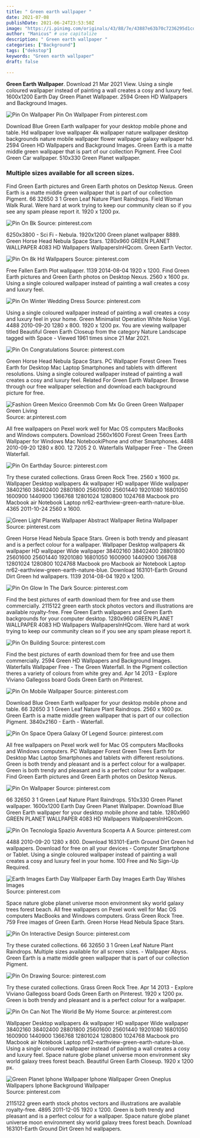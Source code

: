 ```yaml
---
title: " Green earth wallpaper "
date: 2021-07-08
publishDate: 2021-06-24T23:53:50Z
image: "https://i.pinimg.com/originals/43/88/7e/43887e63b70c7236295d1cd195987e66.jpg"
author: "Manicus" # use capitalize
description: " Green earth wallpaper "
categories: ["Background"]
tags: ["dekstop"]
keywords: "Green earth wallpaper"
draft: false

---
```



**Green Earth Wallpaper**. Download 21 Mar 2021 View. Using a single coloured wallpaper instead of painting a wall creates a cosy and luxury feel. 1600x1200 Earth Day Green Planet Wallpaper. 2594 Green HD Wallpapers and Background Images.

![Pin On Wallpaper](https://i.pinimg.com/originals/74/a6/87/74a687e348ab526867a5b810629e0202.jpg "Pin On Wallpaper")
Pin On Wallpaper From pinterest.com


Download Blue Green Earth wallpaper for your desktop mobile phone and table. Hd wallpaper love wallpaper 4k wallpaper nature wallpaper desktop backgrounds nature mobile wallpaper flower wallpaper galaxy wallpaper hd. 2594 Green HD Wallpapers and Background Images. Green Earth is a matte middle green wallpaper that is part of our collection Pigment. Free Cool Green Car wallpaper. 510x330 Green Planet wallpaper.

### Multiple sizes available for all screen sizes.

Find Green Earth pictures and Green Earth photos on Desktop Nexus. Green Earth is a matte middle green wallpaper that is part of our collection Pigment. 66 32650 3 1 Green Leaf Nature Plant Raindrops. Field Woman Walk Rural. Were hard at work trying to keep our community clean so if you see any spam please report it. 1920 x 1200 px.


![Pin On Bk](https://i.pinimg.com/originals/be/78/f4/be78f4c27b43189b9ac157ce9b913c81.jpg "Pin On Bk")
Source: pinterest.com

6250x3800 - Sci Fi - Nebula. 1920x1200 Green planet wallpaper 8889. Green Horse Head Nebula Space Stars. 1280x960 GREEN PLANET WALLPAPER 4083 HD Wallpapers WallpapersInHQcom. Green Earth Vector.

![Pin On 8k Hd Wallpapers](https://i.pinimg.com/originals/48/0e/c0/480ec0ec62260dd650cfdbbd9de83ddc.jpg "Pin On 8k Hd Wallpapers")
Source: pinterest.com

Free Fallen Earth Plot wallpaper. 1139 2014-08-04 1920 x 1200. Find Green Earth pictures and Green Earth photos on Desktop Nexus. 2560 x 1600 px. Using a single coloured wallpaper instead of painting a wall creates a cosy and luxury feel.

![Pin On Winter Wedding Dress](https://i.pinimg.com/736x/a0/6d/43/a06d43ba0f9d50e58c4b0280a6139d69.jpg "Pin On Winter Wedding Dress")
Source: pinterest.com

Using a single coloured wallpaper instead of painting a wall creates a cosy and luxury feel in your home. Green Minimalist Operation White Noise Vigil. 4488 2010-09-20 1280 x 800. 1920 x 1200 px. You are viewing wallpaper titled Beautiful Green Earth Closeup from the category Nature Landscape tagged with Space - Viewed 1961 times since 21 Mar 2021.

![Pin On Congratulations](https://i.pinimg.com/originals/1f/e8/87/1fe8877b5a52da0760a05338b7e65017.jpg "Pin On Congratulations")
Source: pinterest.com

Green Horse Head Nebula Space Stars. PC Wallpaper Forest Green Trees Earth for Desktop Mac Laptop Smartphones and tablets with different resolutions. Using a single coloured wallpaper instead of painting a wall creates a cosy and luxury feel. Related For Green Earth Wallpaper. Browse through our free wallpaper selection and download each background picture for free.

![Fashion Green Mexico Greenmob Com Mx Go Green Green Wallpaper Green Living](https://i.pinimg.com/originals/54/9e/ac/549eacc0015c5172c7dde834bb6f51b2.jpg "Fashion Green Mexico Greenmob Com Mx Go Green Green Wallpaper Green Living")
Source: ar.pinterest.com

All free wallpapers on Pexel work well for Mac OS computers MacBooks and Windows computers. Download 2560x1600 Forest Green Trees Earth Wallpaper for Windows Mac NotebookiPhone and other Smartphones. 4488 2010-09-20 1280 x 800. 12 7205 2 0. Waterfalls Wallpaper Free - The Green Waterfall.

![Pin On Earthday](https://i.pinimg.com/originals/5e/01/b1/5e01b1ea3dd4731429f90bc5bc3fca23.jpg "Pin On Earthday")
Source: pinterest.com

Try these curated collections. Grass Green Rock Tree. 2560 x 1600 px. Wallpaper Desktop wallpapers 4k wallpaper HD wallpaper Wide wallpaper 38402160 38402400 28801800 25601600 25601440 19201080 16801050 1600900 1440900 1366768 12801024 1280800 1024768 Macbook pro Macbook air Notebook Laptop nr62-earthview-green-earth-nature-blue. 4365 2011-10-24 2560 x 1600.

![Green Light Planets Wallpaper Abstract Wallpaper Retina Wallpaper](https://i.pinimg.com/originals/c5/4c/d8/c54cd8114ead6ecd1ec72512f35db436.jpg "Green Light Planets Wallpaper Abstract Wallpaper Retina Wallpaper")
Source: pinterest.com

Green Horse Head Nebula Space Stars. Green is both trendy and pleasant and is a perfect colour for a wallpaper. Wallpaper Desktop wallpapers 4k wallpaper HD wallpaper Wide wallpaper 38402160 38402400 28801800 25601600 25601440 19201080 16801050 1600900 1440900 1366768 12801024 1280800 1024768 Macbook pro Macbook air Notebook Laptop nr62-earthview-green-earth-nature-blue. Download 163101-Earth Ground Dirt Green hd wallpapers. 1139 2014-08-04 1920 x 1200.

![Pin On Glow In The Dark](https://i.pinimg.com/originals/9a/cf/1f/9acf1f2f8c3484e067f6f07c571a9c09.jpg "Pin On Glow In The Dark")
Source: pinterest.com

Find the best pictures of earth download them for free and use them commercially. 2115122 green earth stock photos vectors and illustrations are available royalty-free. Free Green Earth wallpapers and Green Earth backgrounds for your computer desktop. 1280x960 GREEN PLANET WALLPAPER 4083 HD Wallpapers WallpapersInHQcom. Were hard at work trying to keep our community clean so if you see any spam please report it.

![Pin On Building](https://i.pinimg.com/originals/b7/9b/01/b79b017ce16806d5af3eef40dce9bf15.jpg "Pin On Building")
Source: pinterest.com

Find the best pictures of earth download them for free and use them commercially. 2594 Green HD Wallpapers and Background Images. Waterfalls Wallpaper Free - The Green Waterfall. In the Pigment collection theres a variety of colours from white grey and. Apr 14 2013 - Explore Viviano Gallegoss board Gods Green Earth on Pinterest.

![Pin On Mobile Wallpaper](https://i.pinimg.com/originals/d7/e9/4b/d7e94b75022ec6cdde55901635c91f2f.jpg "Pin On Mobile Wallpaper")
Source: pinterest.com

Download Blue Green Earth wallpaper for your desktop mobile phone and table. 66 32650 3 1 Green Leaf Nature Plant Raindrops. 2560 x 1600 px. Green Earth is a matte middle green wallpaper that is part of our collection Pigment. 3840x2160 - Earth - Waterfall.

![Pin On Space Opera Galaxy Of Legend](https://i.pinimg.com/originals/25/78/e8/2578e857535a7cd2e202817d6e1f2e66.png "Pin On Space Opera Galaxy Of Legend")
Source: pinterest.com

All free wallpapers on Pexel work well for Mac OS computers MacBooks and Windows computers. PC Wallpaper Forest Green Trees Earth for Desktop Mac Laptop Smartphones and tablets with different resolutions. Green is both trendy and pleasant and is a perfect colour for a wallpaper. Green is both trendy and pleasant and is a perfect colour for a wallpaper. Find Green Earth pictures and Green Earth photos on Desktop Nexus.

![Pin On Wallpaper](https://i.pinimg.com/originals/74/a6/87/74a687e348ab526867a5b810629e0202.jpg "Pin On Wallpaper")
Source: pinterest.com

66 32650 3 1 Green Leaf Nature Plant Raindrops. 510x330 Green Planet wallpaper. 1600x1200 Earth Day Green Planet Wallpaper. Download Blue Green Earth wallpaper for your desktop mobile phone and table. 1280x960 GREEN PLANET WALLPAPER 4083 HD Wallpapers WallpapersInHQcom.

![Pin On Tecnologia Spazio Avventura Scoperta A A](https://i.pinimg.com/originals/1c/c5/e4/1cc5e47b186697fbe079486f5fafc04f.jpg "Pin On Tecnologia Spazio Avventura Scoperta A A")
Source: pinterest.com

4488 2010-09-20 1280 x 800. Download 163101-Earth Ground Dirt Green hd wallpapers. Download for free on all your devices - Computer Smartphone or Tablet. Using a single coloured wallpaper instead of painting a wall creates a cosy and luxury feel in your home. 100 Free and No Sign-Up Required.

![Earth Images Earth Day Wallpaper Earth Day Images Earth Day Wishes Images](https://i.pinimg.com/originals/3a/fb/d4/3afbd469084629ef180083bdfc7a12ab.png "Earth Images Earth Day Wallpaper Earth Day Images Earth Day Wishes Images")
Source: pinterest.com

Space nature globe planet universe moon environment sky world galaxy trees forest beach. All free wallpapers on Pexel work well for Mac OS computers MacBooks and Windows computers. Grass Green Rock Tree. 759 Free images of Green Earth. Green Horse Head Nebula Space Stars.

![Pin On Interactive Design](https://i.pinimg.com/originals/04/00/70/0400708a945e859971abfcae3722e4f9.jpg "Pin On Interactive Design")
Source: pinterest.com

Try these curated collections. 66 32650 3 1 Green Leaf Nature Plant Raindrops. Multiple sizes available for all screen sizes. - Wallpaper Abyss. Green Earth is a matte middle green wallpaper that is part of our collection Pigment.

![Pin On Drawing](https://i.pinimg.com/originals/b5/04/fa/b504fa0a90f1426936a44cf58318922d.png "Pin On Drawing")
Source: pinterest.com

Try these curated collections. Grass Green Rock Tree. Apr 14 2013 - Explore Viviano Gallegoss board Gods Green Earth on Pinterest. 1920 x 1200 px. Green is both trendy and pleasant and is a perfect colour for a wallpaper.

![Pin On Can Not The World Be My Home](https://i.pinimg.com/originals/e6/46/85/e646857af1fe77eae5278c220d9c2a89.jpg "Pin On Can Not The World Be My Home")
Source: ar.pinterest.com

Wallpaper Desktop wallpapers 4k wallpaper HD wallpaper Wide wallpaper 38402160 38402400 28801800 25601600 25601440 19201080 16801050 1600900 1440900 1366768 12801024 1280800 1024768 Macbook pro Macbook air Notebook Laptop nr62-earthview-green-earth-nature-blue. Using a single coloured wallpaper instead of painting a wall creates a cosy and luxury feel. Space nature globe planet universe moon environment sky world galaxy trees forest beach. Beautiful Green Earth Closeup. 1920 x 1200 px.

![Green Planet Iphone Wallpaper Iphone Wallpaper Green Oneplus Wallpapers Iphone Background Wallpaper](https://i.pinimg.com/originals/43/88/7e/43887e63b70c7236295d1cd195987e66.jpg "Green Planet Iphone Wallpaper Iphone Wallpaper Green Oneplus Wallpapers Iphone Background Wallpaper")
Source: pinterest.com

2115122 green earth stock photos vectors and illustrations are available royalty-free. 4895 2011-12-05 1920 x 1200. Green is both trendy and pleasant and is a perfect colour for a wallpaper. Space nature globe planet universe moon environment sky world galaxy trees forest beach. Download 163101-Earth Ground Dirt Green hd wallpapers.

